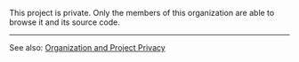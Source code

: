 This project is private. Only the members of this organization are able to browse it and its source code.

---

See also: [Organization and Project Privacy](/organizations/organization-and-project-privacy)
